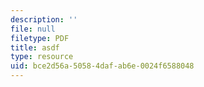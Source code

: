 ```yaml
---
description: ''
file: null
filetype: PDF
title: asdf
type: resource
uid: bce2d56a-5058-4daf-ab6e-0024f6588048
---
```

